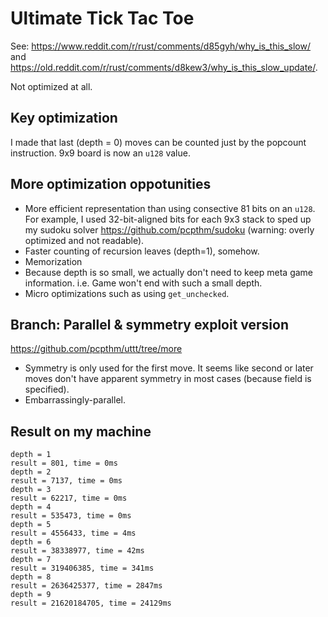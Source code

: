 # Ultimate Tick Tac Toe

See: <https://www.reddit.com/r/rust/comments/d85gyh/why_is_this_slow/> and <https://old.reddit.com/r/rust/comments/d8kew3/why_is_this_slow_update/>.

Not optimized at all.

## Key optimization

I made that last (depth = 0) moves can be counted just by the popcount instruction.
9x9 board is now an `u128` value.

## More optimization oppotunities

* More efficient representation than using consective 81 bits on an `u128`. For example, I used 32-bit-aligned bits for each 9x3 stack to sped up my sudoku solver <https://github.com/pcpthm/sudoku> (warning: overly optimized and not readable).
* Faster counting of recursion leaves (depth=1), somehow.
* Memorization
* Because depth is so small, we actually don't need to keep meta game information. i.e. Game won't end with such a small depth.
* Micro optimizations such as using `get_unchecked`.

## Branch: Parallel & symmetry exploit version

<https://github.com/pcpthm/uttt/tree/more>

* Symmetry is only used for the first move. It seems like second or later moves don't have apparent symmetry in most cases (because field is specified).
* Embarrassingly-parallel.

## Result on my machine

```text
depth = 1
result = 801, time = 0ms
depth = 2
result = 7137, time = 0ms
depth = 3
result = 62217, time = 0ms
depth = 4
result = 535473, time = 0ms
depth = 5
result = 4556433, time = 4ms
depth = 6
result = 38338977, time = 42ms
depth = 7
result = 319406385, time = 341ms
depth = 8
result = 2636425377, time = 2847ms
depth = 9
result = 21620184705, time = 24129ms
```
